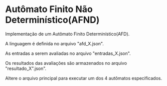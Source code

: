# Autômato Finito Não Determinístico(AFND)

Implementação de um Autômato Finito Determinístico(AFD).

A linguagem é definida no arquivo "afd_X.json".

As entradas a serem avaliadas no arquivo "entradas_X.json".

Os resultados das avaliações são armazenados no arquivo "resultado_X".json".

Altere o arquivo principal para executar um dos 4 autômatos especificados.